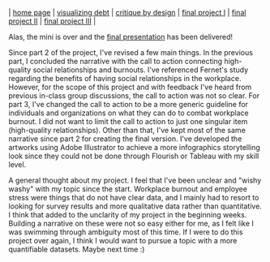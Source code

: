 | [home page](https://tae-c.github.io/tae-datavis/) | [visualizing debt](visualizing-debt) | [critique by design](critique-by-design) | [final project I](final-project-I) | [final project II](final-project-II) | [final project III](final-project-III) |

Alas, the mini is over and the [final presentation] has been delivered!

Since part 2 of the project, I've revised a few main things. In the previous part, I concluded the narrative with the call to action connecting high-quality social relationships and burnouts. I've referenced Fernet's study regarding the benefits of having social relationships in the workplace. However, for the scope of this project and with feedback I've heard from previous in-class group discussions, the call to action was not so clear. For part 3, I've changed the call to action to be a more generic guideline for individuals and organizations on what they can do to combat workplace burnout. I did not want to limit the call to action to just one singular item (high-quality relationships). Other than that, I've kept most of the same narrative since part 2 for creating the final version. I've developed the artworks using Adobe Illustrator to achieve a more infographics storytelling look since they could not be done through Flourish or Tableau with my skill level. 

A general thought about my project. I feel that I've been unclear and "wishy washy" with my topic since the start. Workplace burnout and employee stress were things that do not have clear data, and I mainly had to resort to looking for survey results and more qualitative data rather than quantitative. I think that added to the unclarity of my project in the beginning weeks. Building a narrative on these were not so easy either for me, as I felt like I was swimming through ambiguity most of this time. If I were to do this project over again, I think I would want to pursue a topic with a more quantifiable datasets. Maybe next time :)

[final presentation]: <https://carnegiemellon.shorthandstories.com/burnouts/>
